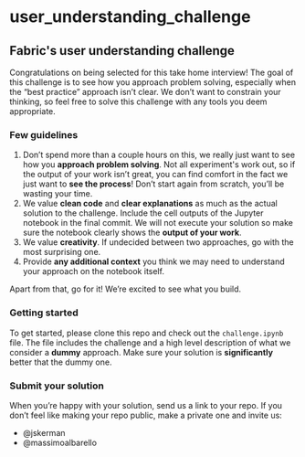 # user_understanding_challenge

## Fabric's user understanding challenge

Congratulations on being selected for this take home interview! The goal of this challenge is to see how you approach problem solving, especially when the “best practice” approach isn’t clear. We don’t want to constrain your thinking, so feel free to solve this challenge with any tools you deem appropriate.

### Few guidelines

1. Don’t spend more than a couple hours on this, we really just want to see how you **approach problem solving**. Not all experiment's work out, so if the output of your work isn’t great, you can find comfort in the fact we just want to **see the process**! Don’t start again from scratch, you’ll be wasting your time.
2. We value **clean code** and **clear explanations** as much as the actual solution to the challenge. Include the cell outputs of the Jupyter notebook in the final commit. We will not execute your solution so make sure the notebook clearly shows the **output of your work**.
3. We value **creativity**. If undecided between two approaches, go with the most surprising one.
4. Provide **any additional context** you think we may need to understand your approach on the notebook itself.

Apart from that, go for it! We’re excited to see what you build.

### Getting started

To get started, please clone this repo and check out the `challenge.ipynb` file. The file includes the challenge and a high level description of what we consider a **dummy** approach. Make sure your solution is **significantly** better that the dummy one.

### Submit your solution

When you’re happy with your solution, send us a link to your repo. If you don’t feel like making your repo public, make a private one and invite us:

- @jskerman
- @massimoalbarello
